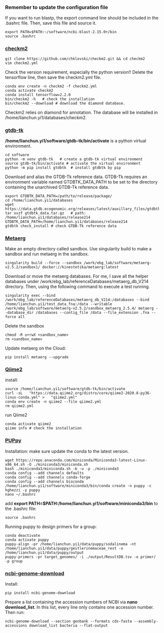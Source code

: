 ### Remember to update the configuration file 
If you want to run blastp, the export command line should be included in the .bashrc file. Then, save this file and source it.

    export PATH=$PATH:~/software/ncbi-blast-2.15.0+/bin
    source .bashrc
    
### [checkm2](https://github.com/chklovski/CheckM2)


    git clone https://github.com/chklovski/checkm2.git && cd checkm2
    vim checkm2.yml
Check the version requirement, especially the python version!! 
Delete the tensorflow line, then save the checkm2.yml file.

    conda env create -n checkm2 -f checkm2.yml
    conda activate checkm2
    conda install tensorflow=2.2.0    
    bin/checkm2 -h   # check the installation
    bin/checkm2 --download # download the diamond database.  

Checkm2 relies on diamond for annotation.
The database will be installed in /home/lianchun.yi1/databases/checkm2.

### [gtdb-tk](https://ecogenomics.github.io/GTDBTk/installing/bioconda.html#step-1-install-conda-if-not-already-done)

**/home/lianchun.yi1/software/gtdb-tk/bin/activate** is a python virtual environment.

    cd software
    python -m venv gtdb-tk   # create a gtdb-tk virtual environment
    source gtdb-tk/bin/activate # activate the virtual environment
    python -m pip install gtdbtk  # install gtdbtk by pip
Download and alias the GTDB-Tk reference data. 
GTDB-Tk requires an environment variable named GTDBTK_DATA_PATH to be set to the directory
containing the unarchived GTDB-Tk reference data.

    export GTDBTK_DATA_PATH=/path/to/release/package/
    cd /home/lianchun.yi1/databases
    wget https://data.gtdb.ecogenomic.org/releases/latest/auxillary_files/gtdbtk_data.tar.gz
    tar xvzf gtdbtk_data.tar.gz   # path: /home/lianchun.yi1/databases/release214
    GTDBTK_DATA_PATH=/home/lianchun.yi1/databases/release214
    gtdbtk check_install # check GTDB-Tk reference data

### [Metaerg](https://github.com/kinestetika/MetaErg/tree/master)
Make an empty directory called sandbox. Use singularity build to make a sandbox and run metaerg in the sandbox.

    singularity build --force --sandbox /work/ebg_lab/software/metaerg-v2.5.2/sandbox1/ docker://kinestetika/metaerg:latest

Download or move the metaerg databases. For me, I save all the helper databases under /work/ebg_lab/referenceDatabases/metaerg_db_V214 directory. Then, using the following command to execute a test running.

    singularity exec --bind /work/ebg_lab/referenceDatabases/metaerg_db_V214:/databases --bind /home/lianchun.yi1/test_data_fna:/data --writable /work/ebg_lab/software/metaerg-v2.5.2/sandbox_metaerg_2.5.4/ metaerg --database_dir /databases --contig_file /data --file_extension .fna --force all

Delete the sandbox

    chmod -R u+rwX <sandbox_name>
    rm <sandbox_name>

Update metaerg on the Cloud:

    pip install metaerg --upgrade

### [Qiime2](https://educe-ubc.github.io/qiime2.html#:~:text=Installing%20QIIME%202%201%20Create%20a%20new%20Conda,Test%20that%20QIIME%202%20is%20installed%3A%20qiime%20info)
install:

    source /home/lianchun.yi1/software/gtdb-tk/bin/activate
    curl -sL   "https://data.qiime2.org/distro/core/qiime2-2020.8-py36-linux-conda.yml" >   "qiime2.yml"
    conda env create -n qiime2 --file qiime2.yml
    rm qiime2.yml
run Qiime2

    conda activate qiime2
    qiime info # check the installation

### [PUPpy](https://github.com/Tropini-lab/PUPpy?tab=readme-ov-file#install-with-conda-x86-64--linux-64)
Installation: make sure update the conda to the latest version.

    wget https://repo.anaconda.com/miniconda/Miniconda3-latest-Linux-x86_64.sh -O ./miniconda3/miniconda.sh
    bash ./miniconda3/miniconda.sh -b -u -p ./miniconda3
    conda config --add channels defaults
    conda config --add channels conda-forge
    conda config --add channels bioconda
    /home/lianchun.yi1/software/miniconda3/bin/conda create -n puppy -c hghezzi -y puppy
    nano ~/.bashrc

add **export PATH=$PATH:/home/lianchun.yi1/software/miniconda3/bin** to the .bashrc file:

    source .bashrc
    
Running puppy to design primers for a group:

    conda deactivate
    conda activate puppy
    puppy-align -pr /home/lianchun.yi1/data/puppy/sodalinema -nt /home/lianchun.yi1/data/puppy/geitlerinemaceae_rest -o /home/lianchun.yi1/data/puppy/output
    puppy-primers -pr target_genomes/ -i ./output/ResultDB.tsv -o primer/ -p group

### [ncbi-genome-download](https://github.com/kblin/ncbi-genome-download)
Install:

    pip install ncbi-genome-download
Prepare a list containing the accession numbers of NCBI via **nano download_list**. In this list, every line only contains one accession number. Then run:

    ncbi-genome-download --section genbank --formats cds-fasta --assembly-accessions download_list bacteria --flat-output
    
    

    
    
    
